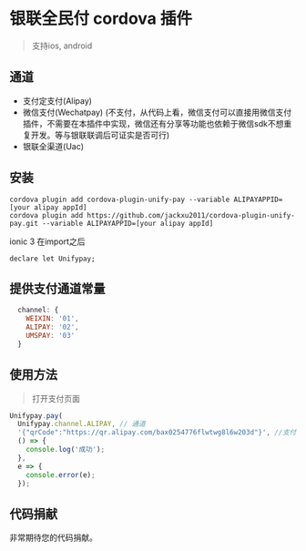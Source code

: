 # 银联全民付 cordova 插件

> 支持ios, android

## 通道
- 支付定支付(Alipay)
- 微信支付(Wechatpay) (不支付，从代码上看，微信支付可以直接用微信支付插件，不需要在本插件中实现，微信还有分享等功能也依赖于微信sdk不想重复开发。等与银联联调后可证实是否可行)
- 银联全渠道(Uac)

## 安装

```
cordova plugin add cordova-plugin-unify-pay --variable ALIPAYAPPID=[your alipay appId]
cordova plugin add https://github.com/jackxu2011/cordova-plugin-unify-pay.git --variable ALIPAYAPPID=[your alipay appId]
```

ionic 3 在import之后
```
declare let Unifypay;
```
## 提供支付通道常量

```js
  channel: {
    WEIXIN: '01',
    ALIPAY: '02',
    UMSPAY: '03'
  }
```

## 使用方法
>打开支付页面
```js
Unifypay.pay(
  Unifypay.channel.ALIPAY, // 通道
  '{"qrCode":"https://qr.alipay.com/bax0254776flwtwg8l6w203d"}', //支付字符串，从银联下单结果中的appPayRequest
  () => {
    console.log('成功');
  }, 
  e => {
    console.error(e);
  });

```

## 代码捐献

非常期待您的代码捐献。